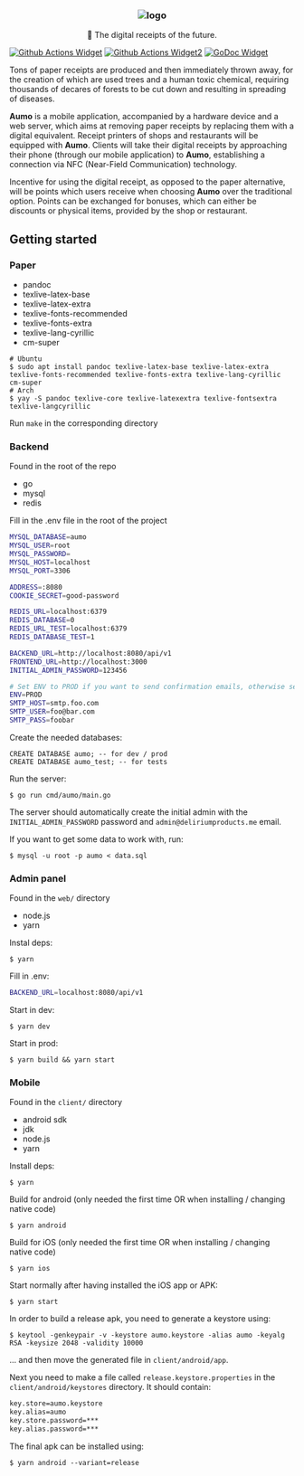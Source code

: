 <h3 align="center"><img src="https://i.imgur.com/VH2cLGq.png" alt="logo"></h3>
<p align="center">📜 The digital receipts of the future.</p>

[![Github Actions Widget]][github actions] [![Github Actions Widget2]][github actions2] [![GoDoc Widget]][godoc]

Tons of paper receipts are produced and then immediately thrown away, for the creation of which are used trees and a human toxic chemical, requiring thousands of decares of forests to be cut down and resulting in spreading of diseases.

**Aumo** is a mobile application, accompanied by a hardware device and a web server, which aims at removing paper receipts by replacing them with a digital equivalent. Receipt printers of shops and restaurants will be equipped with **Aumo**. Clients will take their digital receipts by approaching their phone (through our mobile application) to **Aumo**, establishing a connection via NFC (Near-Field Communication) technology.

Incentive for using the digital receipt, as opposed to the paper alternative, will be points which users receive when choosing **Aumo** over the traditional option. Points can be exchanged for bonuses, which can either be discounts or physical items, provided by the shop or restaurant.

[goreport]: https://goreportcard.com/report/github.com/deliriumproducts/aumo
[github actions widget]: https://github.com/deliriumproducts/aumo/workflows/Backend%20Workflow/badge.svg
[github actions]: https://github.com/deliriumproducts/aumo/actions
[github actions widget2]: https://github.com/deliriumproducts/aumo/workflows/Build%20Android%20App/badge.svg
[github actions2]: https://github.com/deliriumproducts/aumo/actions
[godoc]: https://godoc.org/github.com/deliriumproducts/aumo
[godoc widget]: https://godoc.org/github.com/deliriumproducts/aumo?status.svg

## Getting started

### Paper

- pandoc
- texlive-latex-base
- texlive-latex-extra
- texlive-fonts-recommended 
- texlive-fonts-extra 
- texlive-lang-cyrillic
- cm-super

```console
# Ubuntu
$ sudo apt install pandoc texlive-latex-base texlive-latex-extra texlive-fonts-recommended texlive-fonts-extra texlive-lang-cyrillic cm-super
# Arch
$ yay -S pandoc texlive-core texlive-latexextra texlive-fontsextra texlive-langcyrillic 
```

Run `make` in the corresponding directory

### Backend

Found in the root of the repo

- go
- mysql
- redis

Fill in the .env file in the root of the project
```bash
MYSQL_DATABASE=aumo
MYSQL_USER=root
MYSQL_PASSWORD=
MYSQL_HOST=localhost
MYSQL_PORT=3306

ADDRESS=:8080
COOKIE_SECRET=good-password

REDIS_URL=localhost:6379
REDIS_DATABASE=0
REDIS_URL_TEST=localhost:6379
REDIS_DATABASE_TEST=1

BACKEND_URL=http://localhost:8080/api/v1
FRONTEND_URL=http://localhost:3000
INITIAL_ADMIN_PASSWORD=123456

# Set ENV to PROD if you want to send confirmation emails, otherwise set it to DEV
ENV=PROD
SMTP_HOST=smtp.foo.com
SMTP_USER=foo@bar.com
SMTP_PASS=foobar
```

Create the needed databases:

```mysql
CREATE DATABASE aumo; -- for dev / prod
CREATE DATABASE aumo_test; -- for tests
```

Run the server:

```console
$ go run cmd/aumo/main.go
```

The server should automatically create the initial admin with the `INITIAL_ADMIN_PASSWORD` password and `admin@deliriumproducts.me` email.

If you want to get some data to work with, run:

```console
$ mysql -u root -p aumo < data.sql
```

### Admin panel

Found in the `web/` directory

- node.js
- yarn

Instal deps:

```console
$ yarn
```

Fill in .env:

```bash
BACKEND_URL=localhost:8080/api/v1
```

Start in dev:

```console
$ yarn dev
```

Start in prod:

```console
$ yarn build && yarn start
```

### Mobile

Found in the `client/` directory

- android sdk
- jdk
- node.js
- yarn

Install deps:

```console
$ yarn 
```

Build for android (only needed the first time OR when installing / changing native code)

```console
$ yarn android
```

Build for iOS (only needed the first time OR when installing / changing native code)

```console
$ yarn ios
```

Start normally after having installed the iOS app or APK:

```console
$ yarn start
```

In order to build a release apk, you need to generate a keystore using:

```console
$ keytool -genkeypair -v -keystore aumo.keystore -alias aumo -keyalg RSA -keysize 2048 -validity 10000
```

... and then move the generated file in `client/android/app`.

Next you need to make a file called `release.keystore.properties` in the `client/android/keystores` directory. It should contain:

```bash
key.store=aumo.keystore
key.alias=aumo
key.store.password=***
key.alias.password=***
```

The final apk can be installed using:

```console
$ yarn android --variant=release
```
